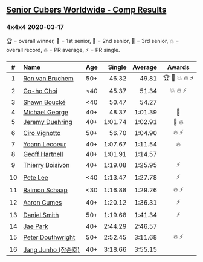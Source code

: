 <style>table {white-space: nowrap;}</style>

## [Senior Cubers Worldwide - Comp Results](/scw-comp/results/)
### 4x4x4 2020-03-17

🏆 = overall winner, 🥇 = 1st senior, 🥈 = 2nd senior, 🥉 = 3rd senior, 💥 = overall record, 🔥 = PR average, ⚡ = PR single.

| # | Name | Age | Single | Average | Awards | Solve 1 | Solve 2 | Solve 3 | Solve 4 | Solve 5 | Video |
| :--: | :-- | :--: | --: | --: | :--: | --: | --: | --: | --: | --: | :-- |
| 1 | [Ron van Bruchem](../../persons/ron_van_bruchem/444.md) | 50+ | 46.32 | 49.81 | 🏆 🥇 💥 🔥 ⚡ | 46.32 | 53.35 | 47.61 | 48.47 | 1:02.85 | [Link](https://www.facebook.com/events/211732526904866/permalink/216281769783275/) |
| 2 | [Go-ho Choi](../../persons/go_ho_choi/444.md) | <40 | 45.37 | 51.34 | 💥 🔥 ⚡ | 59.23 | 55.09 | 49.32 | 49.62 | 45.37 | [Link](https://www.facebook.com/events/211732526904866/permalink/216400203104765/) |
| 3 | [Shawn Boucké](../../persons/shawn_boucke/444.md) | <40 | 50.47 | 54.27 |  | 56.51 | 50.47 | 54.82 | 57.97 | 51.50 | [Link](https://www.facebook.com/events/211732526904866/permalink/212975690113883/) |
| 4 | [Michael George](../../persons/michael_george/444.md) | 40+ | 48.37 | 1:01.39 | 🥈 | 57.59 | 48.37 | 1:13.74 | 1:08.27 | 58.31 | [Link](https://www.facebook.com/events/211732526904866/permalink/216782829733169/) |
| 5 | [Jeremy Duehring](../../persons/jeremy_duehring/444.md) | 40+ | 1:01.74 | 1:02.91 | 🥉 🔥 | 1:01.74 | 1:04.04 | 1:05.86 | 1:02.42 | 1:02.27 | [Link](https://www.facebook.com/events/211732526904866/permalink/214826349928817/) |
| 6 | [Ciro Vignotto](../../persons/ciro_vignotto/444.md) | 50+ | 56.70 | 1:04.90 | 🔥 ⚡ | 1:05.27 | 1:06.43 | 1:06.27 | 1:03.17 | 56.70 | [Link](https://www.facebook.com/events/211732526904866/permalink/212061480205304/) |
| 7 | [Yoann Lecoeur](../../persons/yoann_lecoeur/444.md) | 40+ | 1:07.67 | 1:11.54 | 🔥 | 1:09.87 | 1:12.92 | 1:11.84 | 1:07.67 | 1:15.34 | [Link](https://www.facebook.com/events/211732526904866/permalink/214999563244829/) |
| 8 | [Geoff Hartnell](../../persons/geoff_hartnell/444.md) | 40+ | 1:01.91 | 1:14.57 |  | 1:09.61 | 1:01.91 | 1:25.22 | 1:19.12 | 1:14.98 | [Link](https://www.facebook.com/events/211732526904866/permalink/214215223323263/) |
| 9 | [Thierry Boisivon](../../persons/thierry_boisivon/444.md) | 40+ | 1:19.08 | 1:25.95 | ⚡ | 1:19.44 | 1:19.08 | 1:23.94 | 1:34.46 | DNF | [Link](https://www.facebook.com/events/211732526904866/permalink/216744453070340/) |
| 10 | [Pete Lee](../../persons/pete_lee/444.md) | <40 | 1:13.47 | 1:27.78 | ⚡ | 1:34.24 | 1:13.47 | 1:30.81 | 1:26.42 | 1:26.11 | [Link](https://www.facebook.com/events/211732526904866/permalink/216431523101633/) |
| 11 | [Raimon Schaap](../../persons/raimon_schaap/444.md) | <30 | 1:16.88 | 1:29.26 | 🔥 ⚡ | 1:26.04 | 1:16.88 | 1:24.26 | 1:37.49 | 1:41.19 | [Link](https://www.facebook.com/events/211732526904866/permalink/214079323336853/) |
| 12 | [Aaron Cumes](../../persons/aaron_cumes/444.md) | 40+ | 1:20.12 | 1:36.31 | ⚡ | 1:41.42 | 1:41.30 | 1:20.12 | DNF | 1:26.23 | [Link](https://www.facebook.com/events/211732526904866/permalink/213372033407582/) |
| 13 | [Daniel Smith](../../persons/daniel_smith/444.md) | 50+ | 1:19.68 | 1:41.34 | ⚡ | 1:30.86 | 2:22.73 | 1:40.48 | 1:19.68 | 1:52.69 | [Link](https://www.facebook.com/events/211732526904866/permalink/215124999898952/) |
| 14 | [Jae Park](../../persons/jae_park/444.md) | 40+ | 2:44.29 | 2:46.57 |  | 2:47.95 | 2:47.48 | 2:44.29 | DNS | DNS | [Link](https://www.facebook.com/events/211732526904866/permalink/213592526718866/) |
| 15 | [Peter Douthwright](../../persons/peter_douthwright/444.md) | 50+ | 2:52.45 | 3:11.68 | 🔥 ⚡ | 3:16.97 | 2:52.45 | 3:25.62 | DNS | DNS | [Link](https://www.facebook.com/events/211732526904866/permalink/216272266450892/) |
| 16 | [Jang Junho (장준호)](../../persons/jang_junho/444.md) | 40+ | 3:18.66 | 3:55.15 |  | 4:03.00 | 3:32.32 | 4:12.94 | 3:18.66 | 4:10.13 | [Link](https://www.facebook.com/events/211732526904866/permalink/213007113444074/) |

<!-- Global site tag (gtag.js) - Google Analytics -->
<script async src="https://www.googletagmanager.com/gtag/js?id=UA-86348435-3"></script>
<script>window.dataLayer = window.dataLayer || []; function gtag() {dataLayer.push(arguments);} gtag('js', new Date()); gtag('config', 'UA-86348435-3');</script>
